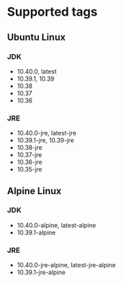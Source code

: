 # Supported tags

## Ubuntu Linux

### JDK

* 10.40.0, latest
* 10.39.1, 10.39
* 10.38
* 10.37
* 10.36

### JRE

* 10.40.0-jre, latest-jre
* 10.39.1-jre, 10.39-jre
* 10.38-jre
* 10.37-jre
* 10.36-jre
* 10.35-jre

## Alpine Linux

### JDK

* 10.40.0-alpine, latest-alpine
* 10.39.1-alpine

### JRE

* 10.40.0-jre-alpine, latest-jre-alpine
* 10.39.1-jre-alpine
